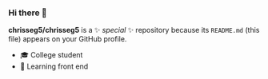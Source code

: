 ### Hi there 👋


**chrisseg5/chrisseg5** is a ✨ _special_ ✨ repository because its `README.md` (this file) appears on your GitHub profile.


- 🎓 College student
- 🌱 Learning front end 

